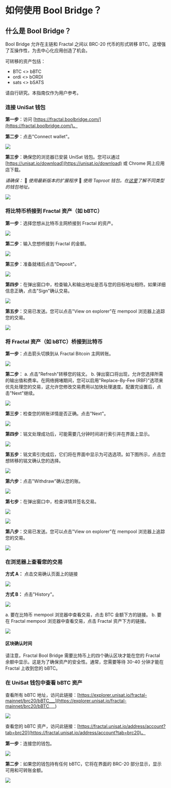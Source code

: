 # 如何使用 Bool Bridge？

## 什么是 Bool Bridge？

Bool Bridge 允许在主链和 Fractal 之间以 BRC-20 代币的形式转移 BTC。这增强了互操作性，为去中心化应用创造了机会。

可转移的资产包括：
* BTC <> bBTC
* ordi <> bORDI
* sats <> bSATS

请自行研究。本指南仅作为用户参考。

### 连接 UniSat 钱包

**第一步**：访问 [https://fractal.boolbridge.com/](https://fractal.boolbridge.com/)。

**第二步**：点击"Connect wallet"。

![](/fractalbitcoin/fractal-56.avif)

**第三步**：确保您的浏览器已安装 UniSat 钱包。您可以通过 [https://unisat.io/download](https://unisat.io/download) 或 Chrome 网上应用店下载。

*请确保：*
🔶 *使用最新版本的扩展程序*
🔶 *使用 Taproot 钱包。在[这里](wallet-addresses-link)了解不同类型的钱包地址。*

![](/fractalbitcoin/fractal-57.avif)

### 将比特币桥接到 Fractal 资产（如 bBTC）

**第一步**：选择您想从比特币主网桥接到 Fractal 的资产。

![](/fractalbitcoin/fractal-58.avif)

**第二步**：输入您想桥接到 Fractal 的金额。

![](/fractalbitcoin/fractal-59.avif)

**第三步**：准备就绪后点击"Deposit"。

![](/fractalbitcoin/fractal-60.avif)

**第四步**：在弹出窗口中，检查输入和输出地址是否与您的目标地址相符。如果详细信息正确，点击"Sign"确认交易。

![](/fractalbitcoin/fractal-61.avif)

**第五步**：交易已发送。您可以点击"View on explorer"在 mempool 浏览器上追踪您的交易。

![](/fractalbitcoin/fractal-62.png) 

### 将 Fractal 资产（如 bBTC）桥接到比特币

**第一步**：点击箭头切换到从 Fractal Bitcoin 主网转账。

![](/fractalbitcoin/fractal-63.avif)

**第二步**：
a. 点击"Refresh"转移您的铭文。
b. 弹出窗口将出现，允许您选择所需的输出值和费率。在网络拥堵期间，您可以启用"Replace-By-Fee (RBF)"选项来优先处理您的交易，这允许您修改交易费用以加快处理速度。配置完设置后，点击"Next"继续。

![](/fractalbitcoin/fractal-64.avif)

**第三步**：检查您的转账详情是否正确。点击"Next"。

![](/fractalbitcoin/fractal-65.avif)

**第四步**：铭文处理成功后，可能需要几分钟时间进行索引并在界面上显示。

![](/fractalbitcoin/fractal-66.avif)

**第五步**：铭文索引完成后，它们将在界面中显示为可选选项。如下图所示，点击您想转移的铭文确认您的选择。

![](/fractalbitcoin/fractal-67.avif)

**第六步**：点击"Withdraw"确认您的账。

![](/fractalbitcoin/fractal-68.avif)

**第七步**：在弹出窗口中，检查详情并签名交易。

![](/fractalbitcoin/fractal-69.avif)

![](/fractalbitcoin/fractal-70.avif)

**第八步**：交易已发送。您可以点击"View on explorer"在 mempool 浏览器上追踪您的交易。

![](/fractalbitcoin/fractal-71.avif)

### 在浏览器上查看您的交易

**方式 A：** 点击交易确认页面上的链接

![](/fractalbitcoin/fractal-72.png)

**方式 B：** 点击"History"。

![](/fractalbitcoin/fractal-73.avif)

a. 要在比特币 mempool 浏览器中查看交易，点击 BTC 金额下方的链接。
b. 要在 Fractal mempool 浏览器中查看交易，点击 Fractal 资产下方的链接。

![](/fractalbitcoin/fractal-74.avif)

#### 区块确认时间

请注意，Fractal Bool Bridge 需要比特币上的四个确认区块才能在您的 Fractal 余额中显示。这是为了确保资产的安全性。通常，您需要等待 30-40 分钟才能在 Fractal 上收到您的 bBTC。

### 在 UniSat 钱包中查看 bBTC 资产

查看所有 bBTC 地址，访问此链接：[https://explorer.unisat.io/fractal-mainnet/brc20/bBTC___](https://explorer.unisat.io/fractal-mainnet/brc20/bBTC___)

![](/fractalbitcoin/fractal-75.avif)

查看您的 bBTC 资产，访问此链接：[https://fractal.unisat.io/address/account?tab=brc20](https://fractal.unisat.io/address/account?tab=brc20)。

**第一步**：连接您的钱包。

![](/fractalbitcoin/fractal-76.avif)

**第二步**：如果您的钱包持有任何 bBTC，它将在界面的 BRC-20 部分显示，显示可用和可转账金额。 

![](/fractalbitcoin/fractal-77.avif)